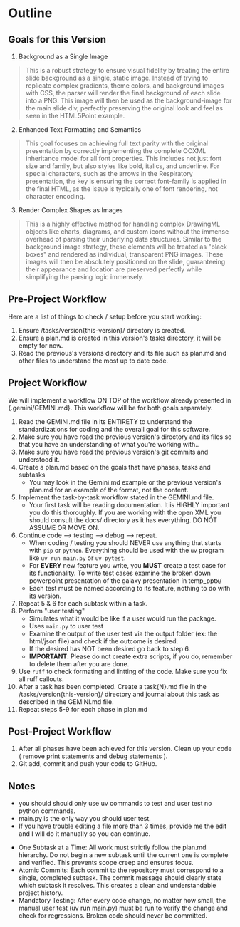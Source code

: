 # Outline

## Goals for this Version
  1. Background as a Single Image

  > This is a robust strategy to ensure visual fidelity by treating the entire slide
  > background as a single, static image. Instead of trying to replicate complex
  > gradients, theme colors, and background images with CSS, the parser will render the
  > final background of each slide into a PNG. This image will then be used as the
  > background-image for the main slide div, perfectly preserving the original look and
  > feel as seen in the HTML5Point example.

  2. Enhanced Text Formatting and Semantics

  > This goal focuses on achieving full text parity with the original presentation by
  > correctly implementing the complete OOXML inheritance model for all font properties.
  >  This includes not just font size and family, but also styles like bold, italics,
  > and underline. For special characters, such as the arrows in the Respiratory
  > presentation, the key is ensuring the correct font-family is applied in the final
  > HTML, as the issue is typically one of font rendering, not character encoding.


  3. Render Complex Shapes as Images
  > This is a highly effective method for handling complex DrawingML objects like
  > charts, diagrams, and custom icons without the immense overhead of parsing their
  > underlying data structures. Similar to the background image strategy, these
  > elements will be treated as "black boxes" and rendered as individual, transparent
  > PNG images. These images will then be absolutely positioned on the slide,
  > guaranteeing their appearance and location are preserved perfectly while
  > simplifying the parsing logic immensely.

## Pre-Project Workflow
Here are a list of things to check / setup before you start working:
1. Ensure /tasks/version{this-version}/ directory is created.
2. Ensure a plan.md is created in this version's tasks directory, it will be empty for now.
3. Read the previous's versions directory and its file such as plan.md and other files to understand the most up to date code.

## Project Workflow
We will implement a workflow ON TOP of the workflow already presented in {.gemini/GEMINI.md}. This workflow will be for both goals separately. 

1. Read the GEMINI.md file in its ENTIRETY to understand the standardizations for coding and the overall goal for this software.
2. Make sure you have read the previous version's directory and its files so that you have an understanding of what you're working with..
3. Make sure you have read the previous version's git commits and understood it.
4. Create a plan.md based on the goals that have phases, tasks and subtasks
    - You may look in the Gemini.md example or the previous version's plan.md for an example of the format, not the content.
5. Implement the task-by-task workflow stated in the GEMINI.md file.
    - Your first task will be reading documentation. It is HIGHLY important you do this thoroughly. If you are working with the open XML you should consult the docs/ directory as it has everything. DO NOT ASSUME OR MOVE ON. 
6. Continue code --> testing --> debug --> repeat. 
    - When coding / testing you should NEVER use anything that starts with `pip` or `python`. Everything should be used with the `uv` program like `uv run main.py` or `uv pytest`. 
    - For **EVERY** new feature you write, you **MUST** create a test case for its functionality. To write test cases examine the broken down powerpoint presentation of the galaxy presentation in temp_pptx/
    - Each test must be named according to its feature, nothing to do with its version.
7. Repeat 5 & 6 for each subtask within a task.
8. Perform "user testing"
    - Simulates what it would be like if a user would run the package.
    - Uses `main.py` to user test
    - Examine the output of the user test via the output folder (ex: the html/json file) and check if the outcome is desired.
    - If the desired has NOT been desired go back to step 6.
    - **IMPORTANT**: Please do not create extra scripts, if you do, remember to delete them after you are done.
9. Use `ruff` to check formating and lintting of the code. Make sure you fix all ruff callouts.
9. After a task has been completed. Create a task{N}.md file in the /tasks/version{this-version}/ directory and journal about this task as described in the GEMINI.md file.
10. Repeat steps 5-9 for each phase in plan.md

## Post-Project Workflow
1. After all phases have been achieved for this version. Clean up your code ( remove print statements and debug statements ).
2. Git add, commit and push your code to GitHub. 

## Notes
- you should should only use uv commands to test and user test no python commands.
- main.py is the only way you should user test.
- If you have trouble editing a file more than 3 times, provide me the edit and I will do it manually so you can continue.

* One Subtask at a Time: All work must strictly follow the plan.md hierarchy. Do not
  begin a new subtask until the current one is complete and verified. This prevents
  scope creep and ensures focus.
* Atomic Commits: Each commit to the repository must correspond to a single, completed
  subtask. The commit message should clearly state which subtask it resolves. This
  creates a clean and understandable project history.
* Mandatory Testing: After every code change, no matter how small, the 
  manual user test (uv run main.py) must be run to verify
  the change and check for regressions. Broken code should never be committed.
